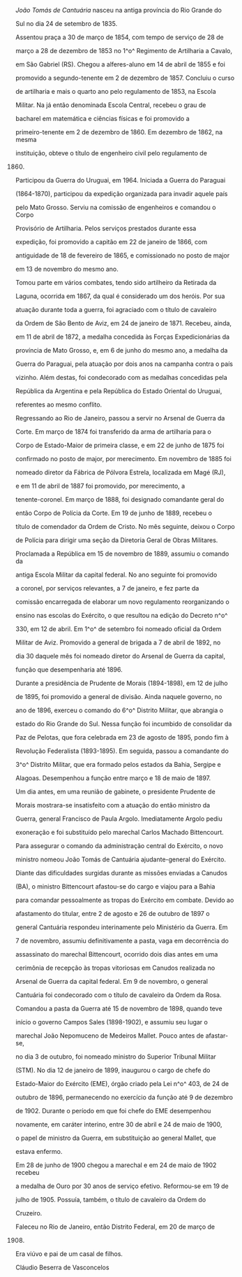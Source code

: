 

*João Tomás de Cantuária* nasceu na antiga província do Rio Grande do

Sul no dia 24 de setembro de 1835.



Assentou praça a 30 de março de 1854, com tempo de serviço de 28 de

março a 28 de dezembro de 1853 no 1^o^ Regimento de Artilharia a Cavalo,

em São Gabriel (RS). Chegou a alferes-aluno em 14 de abril de 1855 e foi

promovido a segundo-tenente em 2 de dezembro de 1857. Concluiu o curso

de artilharia e mais o quarto ano pelo regulamento de 1853, na Escola

Militar. Na já então denominada Escola Central, recebeu o grau de

bacharel em matemática e ciências físicas e foi promovido a

primeiro-tenente em 2 de dezembro de 1860. Em dezembro de 1862, na mesma

instituição, obteve o título de engenheiro civil pelo regulamento de

1860.



Participou da Guerra do Uruguai, em 1964. Iniciada a Guerra do Paraguai

(1864-1870), participou da expedição organizada para invadir aquele país

pelo Mato Grosso. Serviu na comissão de engenheiros e comandou o Corpo

Provisório de Artilharia. Pelos serviços prestados durante essa

expedição, foi promovido a capitão em 22 de janeiro de 1866, com

antiguidade de 18 de fevereiro de 1865, e comissionado no posto de major

em 13 de novembro do mesmo ano.



Tomou parte em vários combates, tendo sido artilheiro da Retirada da

Laguna, ocorrida em 1867, da qual é considerado um dos heróis. Por sua

atuação durante toda a guerra, foi agraciado com o título de cavaleiro

da Ordem de São Bento de Aviz, em 24 de janeiro de 1871. Recebeu, ainda,

em 11 de abril de 1872, a medalha concedida às Forças Expedicionárias da

província de Mato Grosso, e, em 6 de junho do mesmo ano, a medalha da

Guerra do Paraguai, pela atuação por dois anos na campanha contra o país

vizinho. Além destas, foi condecorado com as medalhas concedidas pela

República da Argentina e pela República do Estado Oriental do Uruguai,

referentes ao mesmo conflito.



Regressando ao Rio de Janeiro, passou a servir no Arsenal de Guerra da

Corte. Em março de 1874 foi transferido da arma de artilharia para o

Corpo de Estado-Maior de primeira classe, e em 22 de junho de 1875 foi

confirmado no posto de major, por merecimento. Em novembro de 1885 foi

nomeado diretor da Fábrica de Pólvora Estrela, localizada em Magé (RJ),

e em 11 de abril de 1887 foi promovido, por merecimento, a

tenente-coronel. Em março de 1888, foi designado comandante geral do

então Corpo de Polícia da Corte. Em 19 de junho de 1889, recebeu o

título de comendador da Ordem de Cristo. No mês seguinte, deixou o Corpo

de Polícia para dirigir uma seção da Diretoria Geral de Obras Militares.



Proclamada a República em 15 de novembro de 1889, assumiu o comando da

antiga Escola Militar da capital federal. No ano seguinte foi promovido

a coronel, por serviços relevantes, a 7 de janeiro, e fez parte da

comissão encarregada de elaborar um novo regulamento reorganizando o

ensino nas escolas do Exército, o que resultou na edição do Decreto n^o^

330, em 12 de abril. Em 1^o^ de setembro foi nomeado oficial da Ordem

Militar de Aviz. Promovido a general de brigada a 7 de abril de 1892, no

dia 30 daquele mês foi nomeado diretor do Arsenal de Guerra da capital,

função que desempenharia até 1896.



Durante a presidência de Prudente de Morais (1894-1898), em 12 de julho

de 1895, foi promovido a general de divisão. Ainda naquele governo, no

ano de 1896, exerceu o comando do 6^o^ Distrito Militar, que abrangia o

estado do Rio Grande do Sul. Nessa função foi incumbido de consolidar da

Paz de Pelotas, que fora celebrada em 23 de agosto de 1895, pondo fim à

Revolução Federalista (1893-1895). Em seguida, passou a comandante do

3^o^ Distrito Militar, que era formado pelos estados da Bahia, Sergipe e

Alagoas. Desempenhou a função entre março e 18 de maio de 1897.



Um dia antes, em uma reunião de gabinete, o presidente Prudente de

Morais mostrara-se insatisfeito com a atuação do então ministro da

Guerra, general Francisco de Paula Argolo. Imediatamente Argolo pediu

exoneração e foi substituído pelo marechal Carlos Machado Bittencourt.

Para assegurar o comando da administração central do Exército, o novo

ministro nomeou João Tomás de Cantuária ajudante-general do Exército.



Diante das dificuldades surgidas durante as missões enviadas a Canudos

(BA), o ministro Bittencourt afastou-se do cargo e viajou para a Bahia

para comandar pessoalmente as tropas do Exército em combate. Devido ao

afastamento do titular, entre 2 de agosto e 26 de outubro de 1897 o

general Cantuária respondeu interinamente pelo Ministério da Guerra. Em

7 de novembro, assumiu definitivamente a pasta, vaga em decorrência do

assassinato do marechal Bittencourt, ocorrido dois dias antes em uma

cerimônia de recepção às tropas vitoriosas em Canudos realizada no

Arsenal de Guerra da capital federal. Em 9 de novembro, o general

Cantuária foi condecorado com o título de cavaleiro da Ordem da Rosa.



Comandou a pasta da Guerra até 15 de novembro de 1898, quando teve

início o governo Campos Sales (1898-1902), e assumiu seu lugar o

marechal João Nepomuceno de Medeiros Mallet. Pouco antes de afastar-se,

no dia 3 de outubro, foi nomeado ministro do Superior Tribunal Militar

(STM). No dia 12 de janeiro de 1899, inaugurou o cargo de chefe do

Estado-Maior do Exército (EME), órgão criado pela Lei n^o^ 403, de 24 de

outubro de 1896, permanecendo no exercício da função até 9 de dezembro

de 1902. Durante o período em que foi chefe do EME desempenhou

novamente, em caráter interino, entre 30 de abril e 24 de maio de 1900,

o papel de ministro da Guerra, em substituição ao general Mallet, que

estava enfermo.



Em 28 de junho de 1900 chegou a marechal e em 24 de maio de 1902 recebeu

a medalha de Ouro por 30 anos de serviço efetivo. Reformou-se em 19 de

julho de 1905. Possuía, também, o título de cavaleiro da Ordem do

Cruzeiro.



Faleceu no Rio de Janeiro, então Distrito Federal, em 20 de março de

1908.



Era viúvo e pai de um casal de filhos.



Cláudio Beserra de Vasconcelos



